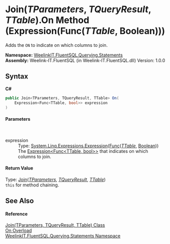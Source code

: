 # Join(*TParameters*, *TQueryResult*, *TTable*).On Method (Expression(Func(*TTable*, Boolean)))
 

Adds the `ON` to indicate on which columns to join.

**Namespace:**&nbsp;<a href="b0392358-8a14-f4ef-0b6f-e6856848b769">WeelinkIT.FluentSQL.Querying.Statements</a><br />**Assembly:**&nbsp;Weelink-IT.FluentSQL (in Weelink-IT.FluentSQL.dll) Version: 1.0.0

## Syntax

**C#**<br />
``` C#
public Join<TParameters, TQueryResult, TTable> On(
	Expression<Func<TTable, bool>> expression
)
```


#### Parameters
&nbsp;<dl><dt>expression</dt><dd>Type: <a href="http://msdn2.microsoft.com/en-us/library/bb335710" target="_blank">System.Linq.Expressions.Expression</a>(<a href="http://msdn2.microsoft.com/en-us/library/bb549151" target="_blank">Func</a>(<a href="30b99062-7181-baa6-6302-db25f3edf1fb">*TTable*</a>, <a href="http://msdn2.microsoft.com/en-us/library/a28wyd50" target="_blank">Boolean</a>))<br />The <a href="http://msdn2.microsoft.com/en-us/library/bb335710" target="_blank">Expression<Func<TTable, bool>></a> that indicates on which columns to join.</dd></dl>

#### Return Value
Type: <a href="30b99062-7181-baa6-6302-db25f3edf1fb">Join</a>(<a href="30b99062-7181-baa6-6302-db25f3edf1fb">*TParameters*</a>, <a href="30b99062-7181-baa6-6302-db25f3edf1fb">*TQueryResult*</a>, <a href="30b99062-7181-baa6-6302-db25f3edf1fb">*TTable*</a>)<br />`this` for method chaining.

## See Also


#### Reference
<a href="30b99062-7181-baa6-6302-db25f3edf1fb">Join(TParameters, TQueryResult, TTable) Class</a><br /><a href="88b789ab-e5cf-83e0-714a-210fdc0aad87">On Overload</a><br /><a href="b0392358-8a14-f4ef-0b6f-e6856848b769">WeelinkIT.FluentSQL.Querying.Statements Namespace</a><br />